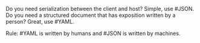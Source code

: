 Do you need serialization between the client and host? Simple, use #JSON. Do you need a structured document that has exposition written by a person? Great, use #YAML.

Rule: #YAML is written by humans and #JSON is written by machines.